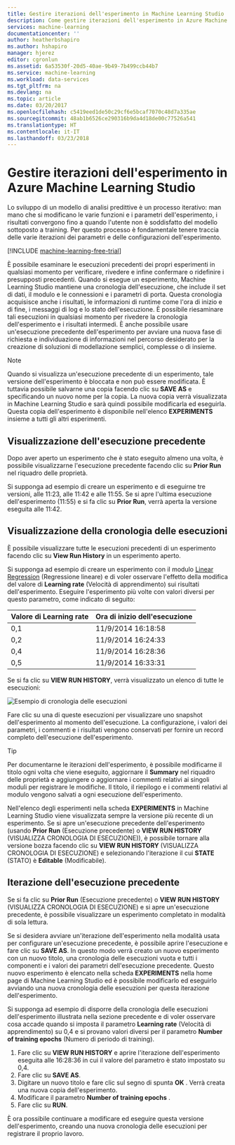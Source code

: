 ```yaml
---
title: Gestire iterazioni dell'esperimento in Machine Learning Studio | Documentazione Microsoft
description: Come gestire iterazioni dell'esperimento in Azure Machine Learning Studio
services: machine-learning
documentationcenter: ''
author: heatherbshapiro
ms.author: hshapiro
manager: hjerez
editor: cgronlun
ms.assetid: 6a53530f-20d5-40ae-9b49-7b499ccb44b7
ms.service: machine-learning
ms.workload: data-services
ms.tgt_pltfrm: na
ms.devlang: na
ms.topic: article
ms.date: 03/20/2017
ms.openlocfilehash: c5419eed1de50c29cf6e5bcaf7070c48d7a335ae
ms.sourcegitcommit: 48ab1b6526ce290316b9da4d18de00c77526a541
ms.translationtype: HT
ms.contentlocale: it-IT
ms.lasthandoff: 03/23/2018
---
```

# <a name="manage-experiment-iterations-in-azure-machine-learning-studio"></a>Gestire iterazioni dell'esperimento in Azure Machine Learning Studio
Lo sviluppo di un modello di analisi predittive è un processo iterativo: man mano che si modificano le varie funzioni e i parametri dell'esperimento, i risultati convergono fino a quando l'utente non è soddisfatto del modello sottoposto a training. Per questo processo è fondamentale tenere traccia delle varie iterazioni dei parametri e delle configurazioni dell'esperimento.

[!INCLUDE [machine-learning-free-trial](../../../includes/machine-learning-free-trial.md)]

È possibile esaminare le esecuzioni precedenti dei propri esperimenti in qualsiasi momento per verificare, rivedere e infine confermare o ridefinire i presupposti precedenti. Quando si esegue un esperimento, Machine Learning Studio mantiene una cronologia dell'esecuzione, che include il set di dati, il modulo e le connessioni e i parametri di porta. Questa cronologia acquisisce anche i risultati, le informazioni di runtime come l'ora di inizio e di fine, i messaggi di log e lo stato dell'esecuzione. È possibile riesaminare tali esecuzioni in qualsiasi momento per rivedere la cronologia dell'esperimento e i risultati intermedi. È anche possibile usare un'esecuzione precedente dell'esperimento per avviare una nuova fase di richiesta e individuazione di informazioni nel percorso desiderato per la creazione di soluzioni di modellazione semplici, complesse o di insieme.

> [!NOTE]
> Quando si visualizza un'esecuzione precedente di un esperimento, tale versione dell'esperimento è bloccata e non può essere modificata. È tuttavia possibile salvarne una copia facendo clic su **SAVE AS** e specificando un nuovo nome per la copia. La nuova copia verrà visualizzata in Machine Learning Studio e sarà quindi possibile modificarla ed eseguirla. Questa copia dell'esperimento è disponibile nell'elenco **EXPERIMENTS** insieme a tutti gli altri esperimenti.
> 
> 

## <a name="viewing-the-prior-run"></a>Visualizzazione dell'esecuzione precedente
Dopo aver aperto un esperimento che è stato eseguito almeno una volta, è possibile visualizzarne l'esecuzione precedente facendo clic su **Prior Run** nel riquadro delle proprietà.

Si supponga ad esempio di creare un esperimento e di eseguirne tre versioni, alle 11:23, alle 11:42 e alle 11:55. Se si apre l'ultima esecuzione dell'esperimento (11:55) e si fa clic su **Prior Run**, verrà aperta la versione eseguita alle 11:42.

## <a name="viewing-the-run-history"></a>Visualizzazione della cronologia delle esecuzioni
È possibile visualizzare tutte le esecuzioni precedenti di un esperimento facendo clic su **View Run History** in un esperimento aperto.

Si supponga ad esempio di creare un esperimento con il modulo [Linear Regression][linear-regression] (Regressione lineare) e di voler osservare l'effetto della modifica del valore di **Learning rate** (Velocità di apprendimento) sui risultati dell'esperimento. Eseguire l'esperimento più volte con valori diversi per questo parametro, come indicato di seguito:

| Valore di Learning rate | Ora di inizio dell'esecuzione |
| --- | --- |
| 0,1 |11/9/2014 16:18:58 |
| 0,2 |11/9/2014 16:24:33 |
| 0,4 |11/9/2014 16:28:36 |
| 0,5 |11/9/2014 16:33:31 |

Se si fa clic su **VIEW RUN HISTORY**, verrà visualizzato un elenco di tutte le esecuzioni:

![Esempio di cronologia delle esecuzioni][runhistory]

Fare clic su una di queste esecuzioni per visualizzare uno snapshot dell'esperimento al momento dell'esecuzione. La configurazione, i valori dei parametri, i commenti e i risultati vengono conservati per fornire un record completo dell'esecuzione dell'esperimento.

> [!TIP]
> Per documentarne le iterazioni dell'esperimento, è possibile modificarne il titolo ogni volta che viene eseguito, aggiornare il **Summary** nel riquadro delle proprietà e aggiungere o aggiornare i commenti relativi ai singoli moduli per registrare le modifiche. Il titolo, il riepilogo e i commenti relativi al modulo vengono salvati a ogni esecuzione dell'esperimento.
> 
> 

Nell'elenco degli esperimenti nella scheda **EXPERIMENTS** in Machine Learning Studio viene visualizzata sempre la versione più recente di un esperimento. Se si apre un'esecuzione precedente dell'esperimento (usando **Prior Run** (Esecuzione precedente) o **VIEW RUN HISTORY** (VISUALIZZA CRONOLOGIA DI ESECUZIONE)), è possibile tornare alla versione bozza facendo clic su **VIEW RUN HISTORY** (VISUALIZZA CRONOLOGIA DI ESECUZIONE) e selezionando l'iterazione il cui **STATE** (STATO) è **Editable** (Modificabile).

## <a name="iterating-on-a-previous-run"></a>Iterazione dell'esecuzione precedente 
Se si fa clic su **Prior Run** (Esecuzione precedente) o **VIEW RUN HISTORY** (VISUALIZZA CRONOLOGIA DI ESECUZIONE) e si apre un'esecuzione precedente, è possibile visualizzare un esperimento completato in modalità di sola lettura.

Se si desidera avviare un'iterazione dell'esperimento nella modalità usata per configurare un'esecuzione precedente, è possibile aprire l'esecuzione e fare clic su **SAVE AS**. In questo modo verrà creato un nuovo esperimento con un nuovo titolo, una cronologia delle esecuzioni vuota e tutti i componenti e i valori dei parametri dell'esecuzione precedente. Questo nuovo esperimento è elencato nella scheda **EXPERIMENTS** nella home page di Machine Learning Studio ed è possibile modificarlo ed eseguirlo avviando una nuova cronologia delle esecuzioni per questa iterazione dell'esperimento. 

Si supponga ad esempio di disporre della cronologia delle esecuzioni dell'esperimento illustrata nella sezione precedente e di voler osservare cosa accade quando si imposta il parametro **Learning rate** (Velocità di apprendimento) su 0,4 e si provano valori diversi per il parametro **Number of training epochs** (Numero di periodo di training).

1. Fare clic su **VIEW RUN HISTORY** e aprire l'iterazione dell'esperimento eseguita alle 16:28:36 in cui il valore del parametro è stato impostato su 0,4.
2. Fare clic su **SAVE AS**.
3. Digitare un nuovo titolo e fare clic sul segno di spunta **OK** . Verrà creata una nuova copia dell'esperimento.
4. Modificare il parametro **Number of training epochs** .
5. Fare clic su **RUN**.

È ora possibile continuare a modificare ed eseguire questa versione dell'esperimento, creando una nuova cronologia delle esecuzioni per registrare il proprio lavoro.

<!-- Images -->
[runhistory]:./media/manage-experiment-iterations/viewrunhistory.jpg


<!-- Module References -->
[linear-regression]: https://msdn.microsoft.com/library/azure/31960a6f-789b-4cf7-88d6-2e1152c0bd1a/
